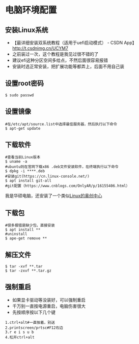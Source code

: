 # 电脑环境配置

## 安装Linux系统

- 【最详细安装双系统教程（适用于uefi启动模式） - CSDN App】http://t.csdnimg.cn/UCYM7
- 之前装过一次，这个教程是我见过很不错的了
- 建议efi这种分区空间多给点，不然后面很容易报错
- 安装时选正常安装，把扩展功能等都弄上，后面不用自己装

## 设置root密码

```shell
$ sudo passwd
```

## 设置镜像

```shell
#在/etc/apt/source.list中选择最佳服务器，然后执行以下命令
$ apt-get update
```

## 下载软件

```shell
#查看当前Linux版本
$ uname -a
#ubuntu则在官网下载x86 .deb文件安装软件，在终端执行以下命令
$ dpkg -i ****.deb
#安装git(https://cn.linux-console.net/)
$ apt install git-all
#git配置（https://www.cnblogs.com/OnlyAR/p/16155406.html）
```

我是华硕电脑，还安装了一个类似[Linux的奥创中心](https://asus-linux.org/)

## 下载包

```shell
#很多报错是缺少包，直接安装
$ apt install **
#uninstall
$ ape-get remove **
```

## 解压文件

```shell
$ tar -xvf **.tar
$ tar -zxvf **.tar.gz
```

## 强制重启
- 如果显卡驱动等没装好，可以强制重启
- 千万别一直按电源重启，电脑伤害很大
- 先按顺序按以下几个键
```
1.ctrl+alt#一直按着，别送
2.printscreen/prtsc#F12右边
3.r e i s u b
4.松开ctrl+alt
```